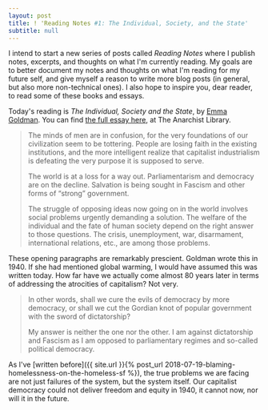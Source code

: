 ```yaml
---
layout: post
title: ! 'Reading Notes #1: The Individual, Society, and the State'
subtitle: null
---
```


I intend to start a new series of posts called *Reading Notes* where I publish notes, excerpts, and thoughts on what I'm currently reading. My goals are to better document my notes and thoughts on what I'm reading for my future self, and give myself a reason to write more blog posts (in general, but also more non-technical ones). I also hope to inspire you, dear reader, to read some of these books and essays.

<!--excerpt-->

Today's reading is *The Individual, Society and the State*, by [Emma Goldman](https://en.wikipedia.org/wiki/Emma_Goldman). You can find [the full essay here](https://theanarchistlibrary.org/library/emma-goldman-the-individual-society-and-the-state), at The Anarchist Library.

> The minds of men are in confusion, for the very foundations of our civilization seem to be tottering. People are losing faith in the existing institutions, and the more intelligent realize that capitalist industrialism is defeating the very purpose it is supposed to serve.
>
> The world is at a loss for a way out. Parliamentarism and democracy are on the decline. Salvation is being sought in Fascism and other forms of “strong” government.
>
> The struggle of opposing ideas now going on in the world involves social problems urgently demanding a solution. The welfare of the individual and the fate of human society depend on the right answer to those questions. The crisis, unemployment, war, disarmament, international relations, etc., are among those problems.

These opening paragraphs are remarkably prescient. Goldman wrote this in 1940. If she had mentioned global warming, I would have assumed this was written today. How far have we actually come almost 80 years later in terms of addressing the atrocities of capitalism? Not very.

> In other words, shall we cure the evils of democracy by more democracy, or shall we cut the Gordian knot of popular government with the sword of dictatorship?
>
> My answer is neither the one nor the other. I am against dictatorship and Fascism as I am opposed to parliamentary regimes and so-called political democracy.

As I've [written before]({{ site.url }}{% post_url 2018-07-19-blaming-homelessness-on-the-homeless-sf %}), the true problems we are facing are not just failures of the system, but the system itself. Our capitalist democracy could not deliver freedom and equity in 1940, it cannot now, nor will it in the future.
